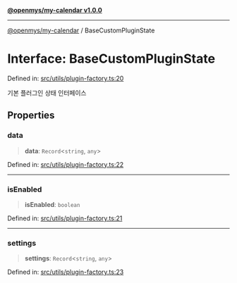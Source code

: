 [**@openmys/my-calendar v1.0.0**](../README.md)

***

[@openmys/my-calendar](../globals.md) / BaseCustomPluginState

# Interface: BaseCustomPluginState

Defined in: [src/utils/plugin-factory.ts:20](https://github.com/openmys/my-calendar/blob/96ebce4306bfb6a4ab4c4297a9b422c56933c5da/src/utils/plugin-factory.ts#L20)

기본 플러그인 상태 인터페이스

## Properties

### data

> **data**: `Record`\<`string`, `any`\>

Defined in: [src/utils/plugin-factory.ts:22](https://github.com/openmys/my-calendar/blob/96ebce4306bfb6a4ab4c4297a9b422c56933c5da/src/utils/plugin-factory.ts#L22)

***

### isEnabled

> **isEnabled**: `boolean`

Defined in: [src/utils/plugin-factory.ts:21](https://github.com/openmys/my-calendar/blob/96ebce4306bfb6a4ab4c4297a9b422c56933c5da/src/utils/plugin-factory.ts#L21)

***

### settings

> **settings**: `Record`\<`string`, `any`\>

Defined in: [src/utils/plugin-factory.ts:23](https://github.com/openmys/my-calendar/blob/96ebce4306bfb6a4ab4c4297a9b422c56933c5da/src/utils/plugin-factory.ts#L23)
